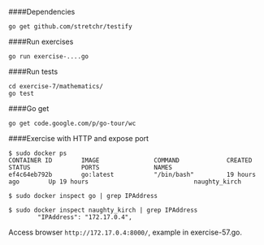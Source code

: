 ####Dependencies

    go get github.com/stretchr/testify

####Run exercises

	go run exercise-....go

####Run tests

	cd exercise-7/mathematics/
	go test

####Go get

    go get code.google.com/p/go-tour/wc

####Exercise with HTTP and expose port

    $ sudo docker ps
    CONTAINER ID        IMAGE               COMMAND             CREATED             STATUS              PORTS               NAMES
    ef4c64eb792b        go:latest           "/bin/bash"         19 hours ago        Up 19 hours                             naughty_kirch

    $ sudo docker inspect go | grep IPAddress

    $ sudo docker inspect naughty_kirch | grep IPAddress
            "IPAddress": "172.17.0.4",

Access browser `http://172.17.0.4:8000/`, example in exercise-57.go.
